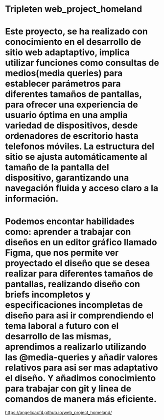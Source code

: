 # Tripleten web_project_homeland

# Este proyecto, se ha realizado con conocimiento en el desarrollo de sitio web adaptaptivo, implica utilizar funciones como consultas de medios(media queries) para establecer parámetros para diferentes tamaños de pantallas, para ofrecer una experiencia de usuario óptima en una amplia variedad de dispositivos, desde ordenadores de escritorio hasta telefonos móviles. La estructura del sitio se ajusta automáticamente al tamaño de la pantalla del dispositivo, garantizando una navegación fluida y acceso claro a la información.

# Podemos encontar habilidades como: aprender a trabajar con diseños en un editor gráfico llamado Figma, que nos permite ver proyectado el diseño que se desea realizar para diferentes tamaños de pantallas, realizando diseño con briefs incompletos y especificaciones incompletas de diseño para asi ir comprendiendo el tema laboral a futuro con el desarrollo de las mismas, aprendimos a realizarlo utilizando las @media-queries y añadir valores relativos para asi ser mas adaptativo el diseño. Y añadimos conocimiento para trabajar con git y linea de comandos de manera más eficiente.

https://angelicacf4.github.io/web_project_homeland/
